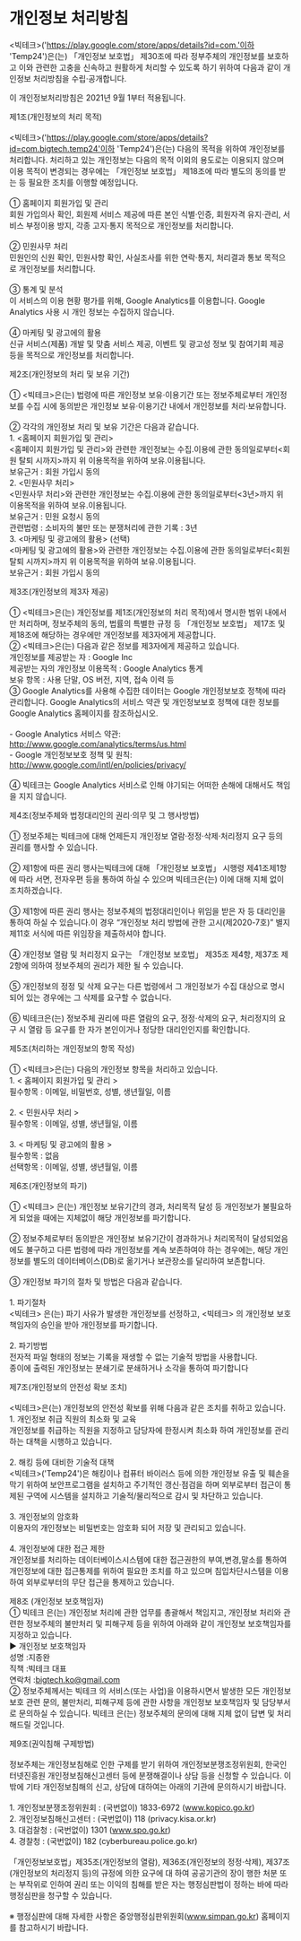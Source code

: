 # 개인정보 처리방침
<빅테크>('https://play.google.com/store/apps/details?id=com.'이하 'Temp24')은(는) 「개인정보 보호법」 제30조에 따라 정부주체의 개인정보를 보호하고 이와 관련한 고충을 신속하고 원활하게 처리할 수 있도록 하기 위하여 다음과 같이 개인정보 처리방침을 수립·공개합니다.<br>  <p/> 이 개인정보처리방침은 2021년 9월 1부터 적용됩니다.<br>  <p/> 제1조(개인정보의 처리 목적)<br> <br> <빅테크>('https://play.google.com/store/apps/details?id=com.bigtech.temp24'이하 'Temp24')은(는) 다음의 목적을 위하여 개인정보를 처리합니다. 처리하고 있는 개인정보는 다음의 목적 이외의 용도로는 이용되지 않으며 이용 목적이 변경되는 경우에는 「개인정보 보호법」 제18조에 따라 별도의 동의를 받는 등 필요한 조치를 이행할 예정입니다.<br> <br> ①	 홈페이지 회원가입 및 관리<br> 회원 가입의사 확인, 회원제 서비스 제공에 따른 본인 식별·인증, 회원자격 유지·관리, 서비스 부정이용 방지, 각종 고지·통지 목적으로 개인정보를 처리합니다.<br> <br> ②	 민원사무 처리<br> 민원인의 신원 확인, 민원사항 확인, 사실조사를 위한 연락·통지, 처리결과 통보 목적으로 개인정보를 처리합니다.<br> <br> ③	 통계 및 분석<br> 이 서비스의 이용 현황 평가를 위해, Google Analytics를 이용합니다. Google Analytics 사용 시 개인 정보는 수집하지 않습니다.<br> <br> ④	 마케팅 및 광고에의 활용<br> 신규 서비스(제품) 개발 및 맞춤 서비스 제공, 이벤트 및 광고성 정보 및 참여기회 제공 등을 목적으로 개인정보를 처리합니다.<br>   <p/> 제2조(개인정보의 처리 및 보유 기간)<br> <br> ① <빅테크>은(는) 법령에 따른 개인정보 보유·이용기간 또는 정보주체로부터 개인정보를 수집 시에 동의받은 개인정보 보유·이용기간 내에서 개인정보를 처리·보유합니다.<br> <br> ② 각각의 개인정보 처리 및 보유 기간은 다음과 같습니다.<br> 1. <홈페이지 회원가입 및 관리><br> <홈페이지 회원가입 및 관리>와 관련한 개인정보는 수집.이용에 관한 동의일로부터<회원 탈퇴 시까지>까지 위 이용목적을 위하여 보유.이용됩니다.<br> 보유근거 : 회원 가입시 동의<br> 2. <민원사무 처리><br> <민원사무 처리>와 관련한 개인정보는 수집.이용에 관한 동의일로부터<3년>까지 위 이용목적을 위하여 보유.이용됩니다.<br> 보유근거 : 민원 요청시 동의<br> 관련법령 : 소비자의 불만 또는 분쟁처리에 관한 기록 : 3년<br> 3. <마케팅 및 광고에의 활용> (선택)<br> <마케팅 및 광고에의 활용>와 관련한 개인정보는 수집.이용에 관한 동의일로부터<회원 탈퇴 시까지>까지 위 이용목적을 위하여 보유.이용됩니다.<br> 보유근거 : 회원 가입시 동의<br>  <p/> 제3조(개인정보의 제3자 제공)<br> <br> ① <빅테크>은(는) 개인정보를 제1조(개인정보의 처리 목적)에서 명시한 범위 내에서만 처리하며, 정보주체의 동의, 법률의 특별한 규정 등 「개인정보 보호법」 제17조 및 제18조에 해당하는 경우에만 개인정보를 제3자에게 제공합니다.<br> ② <빅테크>은(는) 다음과 같은 정보를 제3자에게 제공하고 있습니다.<br> 개인정보를 제공받는 자 : Google Inc<br> 제공받는 자의 개인정보 이용목적 : Google Analytics 통계<br> 보유 항목 : 사용 단말, OS 버전, 지역, 접속 이력 등<br> ③ Google Analytics를 사용해 수집한 데이터는 Google 개인정보보호 정책에 따라 관리합니다. Google Analytics의 서비스 약관 및 개인정보보호 정책에 대한 정보를 Google Analytics 홈페이지를 참조하십시오.<br> <br> - Google Analytics 서비스 약관: http://www.google.com/analytics/terms/us.html<br> - Google 개인정보보호 정책 및 원칙: http://www.google.com/intl/en/policies/privacy/<br> <br> ④ 빅테크는 Google Analytics 서비스로 인해 야기되는 어떠한 손해에 대해서도 책임을 지지 않습니다.<br>  <p/> 제4조(정보주체와 법정대리인의 권리·의무 및 그 행사방법)<br> <br> ① 정보주체는 빅테크에 대해 언제든지 개인정보 열람·정정·삭제·처리정지 요구 등의 권리를 행사할 수 있습니다.<br> <br> ② 제1항에 따른 권리 행사는빅테크에 대해 「개인정보 보호법」 시행령 제41조제1항에 따라 서면, 전자우편 등을 통하여 하실 수 있으며 빅테크은(는) 이에 대해 지체 없이 조치하겠습니다.<br> <br> ③ 제1항에 따른 권리 행사는 정보주체의 법정대리인이나 위임을 받은 자 등 대리인을 통하여 하실 수 있습니다.이 경우 “개인정보 처리 방법에 관한 고시(제2020-7호)” 별지 제11호 서식에 따른 위임장을 제출하셔야 합니다.<br> <br> ④ 개인정보 열람 및 처리정지 요구는 「개인정보 보호법」 제35조 제4항, 제37조 제2항에 의하여 정보주체의 권리가 제한 될 수 있습니다.<br> <br> ⑤ 개인정보의 정정 및 삭제 요구는 다른 법령에서 그 개인정보가 수집 대상으로 명시되어 있는 경우에는 그 삭제를 요구할 수 없습니다.<br> <br> ⑥ 빅테크은(는) 정보주체 권리에 따른 열람의 요구, 정정·삭제의 요구, 처리정지의 요구 시 열람 등 요구를 한 자가 본인이거나 정당한 대리인인지를 확인합니다.<br>  <p/> 제5조(처리하는 개인정보의 항목 작성)<br> <br> ① <빅테크>은(는) 다음의 개인정보 항목을 처리하고 있습니다.<br> 1.	< 홈페이지 회원가입 및 관리 ><br> 필수항목 : 이메일, 비밀번호, 성별, 생년월일, 이름<br> <br> 2.	< 민원사무 처리 ><br> 필수항목 : 이메일, 성별, 생년월일, 이름<br> <br> 3.	< 마케팅 및 광고에의 활용 ><br> 필수항목 : 없음<br> 선택항목 : 이메일, 성별, 생년월일, 이름<br>  <p/> 제6조(개인정보의 파기)<br> <br> ① <빅테크> 은(는) 개인정보 보유기간의 경과, 처리목적 달성 등 개인정보가 불필요하게 되었을 때에는 지체없이 해당 개인정보를 파기합니다.<br> <br> ② 정보주체로부터 동의받은 개인정보 보유기간이 경과하거나 처리목적이 달성되었음에도 불구하고 다른 법령에 따라 개인정보를 계속 보존하여야 하는 경우에는, 해당 개인정보를 별도의 데이터베이스(DB)로 옮기거나 보관장소를 달리하여 보존합니다. <br> <br> ③ 개인정보 파기의 절차 및 방법은 다음과 같습니다.<br> <br> 1. 파기절차<br> <빅테크> 은(는) 파기 사유가 발생한 개인정보를 선정하고, <빅테크> 의 개인정보 보호책임자의 승인을 받아 개인정보를 파기합니다.<br> <br> 2. 파기방법<br> 전자적 파일 형태의 정보는 기록을 재생할 수 없는 기술적 방법을 사용합니다.<br> 종이에 출력된 개인정보는 분쇄기로 분쇄하거나 소각을 통하여 파기합니다<br>  <p/> 제7조(개인정보의 안전성 확보 조치)<br> <br> <빅테크>은(는) 개인정보의 안전성 확보를 위해 다음과 같은 조치를 취하고 있습니다.<br> 1. 개인정보 취급 직원의 최소화 및 교육<br> 개인정보를 취급하는 직원을 지정하고 담당자에 한정시켜 최소화 하여 개인정보를 관리하는 대책을 시행하고 있습니다.<br> <br> 2. 해킹 등에 대비한 기술적 대책<br> <빅테크>('Temp24')은 해킹이나 컴퓨터 바이러스 등에 의한 개인정보 유출 및 훼손을 막기 위하여 보안프로그램을 설치하고 주기적인 갱신·점검을 하며 외부로부터 접근이 통제된 구역에 시스템을 설치하고 기술적/물리적으로 감시 및 차단하고 있습니다.<br> <br> 3. 개인정보의 암호화<br> 이용자의 개인정보는 비밀번호는 암호화 되어 저장 및 관리되고 있습니다.<br> <br> 4. 개인정보에 대한 접근 제한<br> 개인정보를 처리하는 데이터베이스시스템에 대한 접근권한의 부여,변경,말소를 통하여 개인정보에 대한 접근통제를 위하여 필요한 조치를 하고 있으며 침입차단시스템을 이용하여 외부로부터의 무단 접근을 통제하고 있습니다.<br>  <p/> 제8조 (개인정보 보호책임자)<br> ① 빅테크 은(는) 개인정보 처리에 관한 업무를 총괄해서 책임지고, 개인정보 처리와 관련한 정보주체의 불만처리 및 피해구제 등을 위하여 아래와 같이 개인정보 보호책임자를 지정하고 있습니다.<br> ▶ 개인정보 보호책임자<br> 성명 :지종완<br> 직책 :빅테크 대표<br> 연락처 :bigtech.ko@gmail.com<br> ② 정보주체께서는 빅테크 의 서비스(또는 사업)을 이용하시면서 발생한 모든 개인정보 보호 관련 문의, 불만처리, 피해구제 등에 관한 사항을 개인정보 보호책임자 및 담당부서로 문의하실 수 있습니다. 빅테크 은(는) 정보주체의 문의에 대해 지체 없이 답변 및 처리해드릴 것입니다.<br>  <p/> 제9조(권익침해 구제방법)<br> <br> 정보주체는 개인정보침해로 인한 구제를 받기 위하여 개인정보분쟁조정위원회, 한국인터넷진흥원 개인정보침해신고센터 등에 분쟁해결이나 상담 등을 신청할 수 있습니다. 이 밖에 기타 개인정보침해의 신고, 상담에 대하여는 아래의 기관에 문의하시기 바랍니다.<br> <br> 1. 개인정보분쟁조정위원회 : (국번없이) 1833-6972 (www.kopico.go.kr)<br> 2. 개인정보침해신고센터 : (국번없이) 118 (privacy.kisa.or.kr)<br> 3. 대검찰청 : (국번없이) 1301 (www.spo.go.kr)<br> 4. 경찰청 : (국번없이) 182 (cyberbureau.police.go.kr)<br> <br> 「개인정보보호법」제35조(개인정보의 열람), 제36조(개인정보의 정정·삭제), 제37조(개인정보의 처리정지 등)의 규정에 의한 요구에 대 하여 공공기관의 장이 행한 처분 또는 부작위로 인하여 권리 또는 이익의 침해를 받은 자는 행정심판법이 정하는 바에 따라 행정심판을 청구할 수 있습니다.<br> <br> ※ 행정심판에 대해 자세한 사항은 중앙행정심판위원회(www.simpan.go.kr) 홈페이지를 참고하시기 바랍니다.<br>
